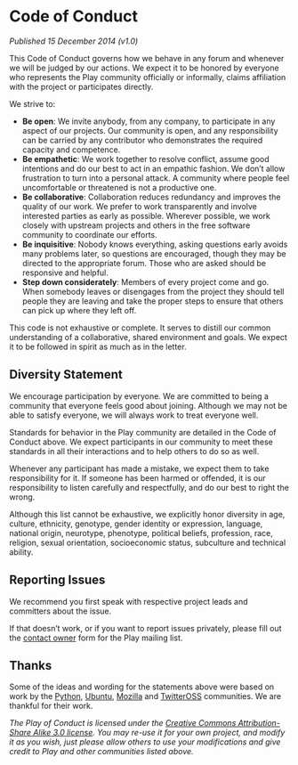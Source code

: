 # Code of Conduct

*Published 15 December 2014 (v1.0)*

This Code of Conduct governs how we behave in any forum and whenever we will be judged by our actions. We expect it to be honored by everyone who represents the Play community officially or informally, claims affiliation with the project or participates directly.

We strive to:

- **Be open**: We invite anybody, from any company, to participate in any aspect of our projects. Our community is open, and any responsibility can be carried by any contributor who demonstrates the required capacity and competence.
- **Be empathetic**: We work together to resolve conflict, assume good intentions and do our best to act in an empathic fashion. We don’t allow frustration to turn into a personal attack. A community where people feel uncomfortable or threatened is not a productive one.
- **Be collaborative**: Collaboration reduces redundancy and improves the quality of our work. We prefer to work transparently and involve interested parties as early as possible. Wherever possible, we work closely with upstream projects and others in the free software community to coordinate our efforts.
- **Be inquisitive**: Nobody knows everything, asking questions early avoids many problems later, so questions are encouraged, though they may be directed to the appropriate forum. Those who are asked should be responsive and helpful.
- **Step down considerately**: Members of every project come and go. When somebody leaves or disengages from the project they should tell people they are leaving and take the proper steps to ensure that others can pick up where they left off.

This code is not exhaustive or complete. It serves to distill our common understanding of a collaborative, shared environment and goals. We expect it to be followed in spirit as much as in the letter.

## Diversity Statement

We encourage participation by everyone. We are committed to being a community that everyone feels good about joining. Although we may not be able to satisfy everyone, we will always work to treat everyone well.

Standards for behavior in the Play community are detailed in the Code of Conduct above. We expect participants in our community to meet these standards in all their interactions and to help others to do so as well.

Whenever any participant has made a mistake, we expect them to take responsibility for it. If someone has been harmed or offended, it is our responsibility to listen carefully and respectfully, and do our best to right the wrong.

Although this list cannot be exhaustive, we explicitly honor diversity in age, culture, ethnicity, genotype, gender identity or expression, language, national origin, neurotype, phenotype, political beliefs, profession, race, religion, sexual orientation, socioeconomic status, subculture and technical ability.

## Reporting Issues

We recommend you first speak with respective project leads and committers about the issue.

If that doesn’t work, or if you want to report issues privately, please fill out the [contact owner](https://groups.google.com/forum/#!contactowner/play-framework) form for the Play mailing list.

## Thanks

Some of the ideas and wording for the statements above were based on work by the [Python](http://www.python.org/community/diversity), [Ubuntu](http://www.ubuntu.com/about/about-ubuntu/conduct), [Mozilla](https://wiki.mozilla.org/Code_of_Conduct/Draft) and [TwitterOSS](https://engineering.twitter.com/opensource/code-of-conduct) communities. We are thankful for their work.

*The Play of Conduct is licensed under the [Creative Commons Attribution-Share Alike 3.0 license](http://creativecommons.org/licenses/by-sa/3.0/). You may re-use it for your own project, and modify it as you wish, just please allow others to use your modifications and give credit to Play and other communities listed above.*